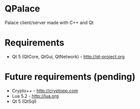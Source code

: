 QPalace
=======

Palace client/server made with C++ and Qt

Requirements
============
* Qt 5 (QtCore, QtGui, QtNetwork) - http://qt-project.org

Future requirements (pending)
=============================
* Crypto++ - http://cryptopp.com
* Lua 5.2 - http://lua.org
* Qt 5 (QtSql)

